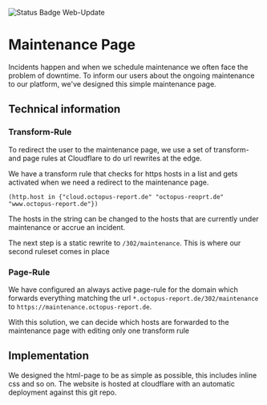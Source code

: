 ![Status Badge Web-Update](https://healthchecks.io/badge/c7cfa7e6-4207-4122-b4db-87013e/7Ku4mFBW/web-update.svg)

# Maintenance Page

Incidents happen and when we schedule maintenance we often face the problem of downtime. To inform our users about the ongoing maintenance to our platform, we've designed this simple maintenance page.

## Technical information

### Transform-Rule

To redirect the user to the maintenance page, we use a set of transform- and page rules at Cloudflare to do url rewrites at the edge. 

We have a transform rule that checks for https hosts in a list and gets activated when we need a redirect to the maintenance page.

```
(http.host in {"cloud.octopus-report.de" "octopus-reoprt.de" "www.octopus-report.de"})
```

The hosts in the string can be changed to the hosts that are currently under maintenance or accrue an incident. 

The next step is a static rewrite to `/302/maintenance`. This is where our second ruleset comes in place

### Page-Rule

We have configured an always active page-rule for the domain which forwards everything matching the url `*.octopus-report.de/302/maintenance` to `https://maintenance.octopus-report.de`. 

With this solution, we can decide which hosts are forwarded to the maintenance page with editing only one transform rule

## Implementation

We designed the html-page to be as simple as possible, this includes inline css and so on. The website is hosted at cloudflare with an automatic deployment against this git repo.

